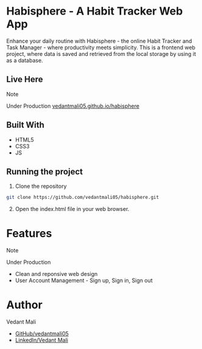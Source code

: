# Habisphere - A Habit Tracker Web App
Enhance your daily routine with Habisphere - the online Habit Tracker and Task Manager - where productivity meets simplicity. This is a frontend web project, where data is saved and retrieved from the local storage by using it as a database.

## Live Here
> [!NOTE]
> Under Production [vedantmali05.github.io/habisphere](https://vedantmali05.github.io/habisphere/)

## Built With
- HTML5
- CSS3
- JS

## Running the project
1. Clone the repository
``` bash
git clone https://github.com/vedantmali05/habisphere.git
```

2. Open the index.html file in your web browser.

# Features 
> [!NOTE]
> Under Production
- Clean and reponsive web design
- User Account Management - Sign up, Sign in, Sign out

# Author
Vedant Mali
- [GitHub/vedantmali05](https://github.com/vedantmali05)
- [LinkedIn/Vedant Mali](https://www.linkedin.com/in/vedant-mali-675038267/)
